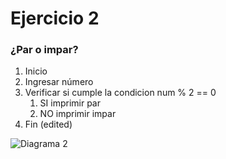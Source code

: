# Ejercicio 2
### ¿Par o impar?
1. Inicio
2. Ingresar número
3. Verificar si cumple la condicion num % 2 == 0
    1. SI imprimir par
    2. NO imprimir impar
4.  Fin (edited)

![Diagrama 2](http://i67.tinypic.com/10qh3ra.jpg)
